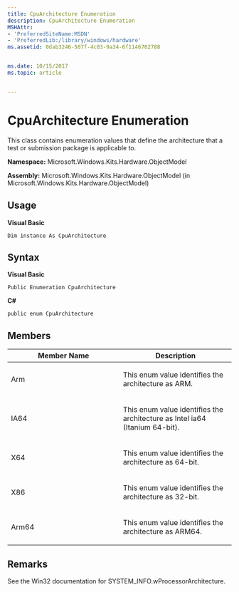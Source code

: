 ```yaml
---
title: CpuArchitecture Enumeration
description: CpuArchitecture Enumeration
MSHAttr:
- 'PreferredSiteName:MSDN'
- 'PreferredLib:/library/windows/hardware'
ms.assetid: 0dab3246-507f-4c03-9a34-6f1146702788


ms.date: 10/15/2017
ms.topic: article


---
```


# CpuArchitecture Enumeration


This class contains enumeration values that define the architecture that a test or submission package is applicable to.

**Namespace:** Microsoft.Windows.Kits.Hardware.ObjectModel

**Assembly:** Microsoft.Windows.Kits.Hardware.ObjectModel (in Microsoft.Windows.Kits.Hardware.ObjectModel)

## <span id="Usage"></span><span id="usage"></span><span id="USAGE"></span>Usage


**Visual Basic**

`Dim instance As CpuArchitecture`

## <span id="Syntax"></span><span id="syntax"></span><span id="SYNTAX"></span>Syntax


**Visual Basic**

`Public Enumeration CpuArchitecture`

**C#**

`public enum CpuArchitecture`

## <span id="Members"></span><span id="members"></span><span id="MEMBERS"></span>Members


<table>
<colgroup>
<col width="50%" />
<col width="50%" />
</colgroup>
<thead>
<tr class="header">
<th>Member Name</th>
<th>Description</th>
</tr>
</thead>
<tbody>
<tr class="odd">
<td><p>Arm</p></td>
<td><p>This enum value identifies the architecture as ARM.</p></td>
</tr>
<tr class="even">
<td><p>IA64</p></td>
<td><p>This enum value identifies the architecture as Intel ia64 (Itanium 64-bit).</p></td>
</tr>
<tr class="odd">
<td><p>X64</p></td>
<td><p>This enum value identifies the architecture as 64-bit.</p></td>
</tr>
<tr class="even">
<td><p>X86</p></td>
<td><p>This enum value identifies the architecture as 32-bit.</p></td>
</tr>
<tr class="odd">
<td><p>Arm64</p></td>
<td><p>This enum value identifies the architecture as ARM64.</p></td>
</tr>
</tbody>
</table>

 

## <span id="Remarks"></span><span id="remarks"></span><span id="REMARKS"></span>Remarks


See the Win32 documentation for SYSTEM\_INFO.wProcessorArchitecture.

 

 






